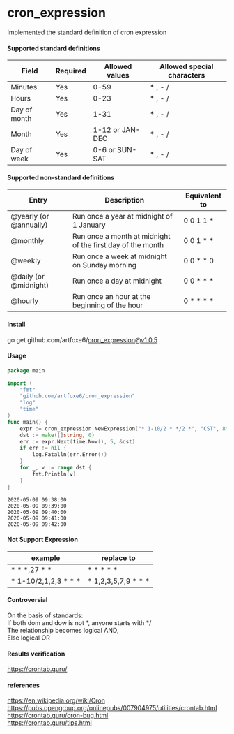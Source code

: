 # cron_expression

Implemented the standard definition of cron expression

#### Supported standard definitions

| Field  |  Required |  Allowed values | Allowed special characters   |
| ------------ | ------------ | ------------ | ------------ |
|  Minutes |  Yes | 0-59  |  \* , - / |
|  Hours |  Yes |   0-23 |  \* , - / |
| Day of month  | Yes  |  1-31 |  \* , - /  |
|  Month | Yes  |  1-12 or JAN-DEC |  \* , - /  |
| Day of week  |  Yes |  0-6 or SUN-SAT |  \* , - / |

#### Supported non-standard definitions

| Entry | Description | Equivalent to |
| ------ | ------ | ------ |
| @yearly (or @annually) | Run once a year at midnight of 1 January | 0 0 1 1 \* |
| @monthly | Run once a month at midnight of the first day of the month	 | 0 0 1 \* \* |
| @weekly | Run once a week at midnight on Sunday morning | 0 0 \* \* 0 |
| @daily (or @midnight) | Run once a day at midnight | 0 0 \* \* \* |
| @hourly | Run once an hour at the beginning of the hour | 0 \* \* \* \* |

#### Install

go get github.com/artfoxe6/cron_expression@v1.0.5

#### Usage

```go
package main

import (
	"fmt"
	"github.com/artfoxe6/cron_expression"
	"log"
	"time"
)
func main() {
	expr := cron_expression.NewExpression("* 1-10/2 * */2 *", "CST", 8*3600)
	dst := make([]string, 0)
	err := expr.Next(time.Now(), 5, &dst)
	if err != nil {
		log.Fatalln(err.Error())
	}
	for _, v := range dst {
		fmt.Println(v)
	}
}

```
```
2020-05-09 09:38:00
2020-05-09 09:39:00
2020-05-09 09:40:00
2020-05-09 09:41:00
2020-05-09 09:42:00
```

#### Not Support Expression

|  example | replace to  |
| ------------ | ------------ |
| \* \* \*,27 \* \*   | \* \* \* \* \*  |
| \* 1-10/2,1,2,3 \* \* \*  | \* 1,2,3,5,7,9 \* \* \*  |

#### Controversial

On the basis of standards: <br />
If both dom and dow is not \*, anyone starts with \*/ <br />
The relationship becomes logical AND, <br />
Else logical OR <br />

#### Results verification
https://crontab.guru/

#### references
https://en.wikipedia.org/wiki/Cron <br/>
https://pubs.opengroup.org/onlinepubs/007904975/utilities/crontab.html <br/>
https://crontab.guru/cron-bug.html <br/>
https://crontab.guru/tips.html <br/>
